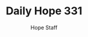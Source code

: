 ---
image: /assets/img/daily-hope-default-artwork.png
title: Daily Hope 331
number: 331
categories:
  - Daily Hope
author: Hope Staff
notes: Daily Hope 331
embed: >-
  <iframe style="border-radius:12px" src="https://open.spotify.com/embed/episode/1prqMt82ZJzDpMvUSnf4Ay?utm_source=generator" width="100%" height="152" frameBorder="0" allowfullscreen="" allow="autoplay; clipboard-write; encrypted-media; fullscreen; picture-in-picture" loading="lazy"></iframe>
---